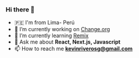 ### Hi there 👋

- 🇵🇪 I'm from Lima- Perú 
- 🔭 I’m currently working on [Change.org](https://www.change.org/)
- 🌱 I’m currently learning [Remix](https://remix.run/)
- 💬 Ask me about **React, Next.js, Javascript**
- 📫 How to reach me **kevinriverosg@gmail.com**
